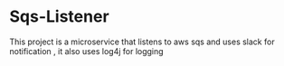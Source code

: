 # Sqs-Listener
This project is a microservice that listens to aws sqs and uses slack for notification , it also uses log4j for logging
